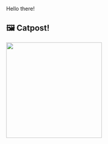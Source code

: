 Hello there!



## 🖼️ Catpost!

<sub>
    <img src="https://cdn2.thecatapi.com/images/234.jpg" height="256">
</sub>

